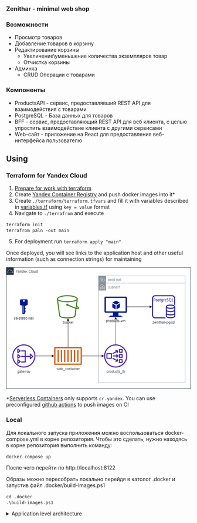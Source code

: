 ### Zenithar - minimal web shop

### Возможности

- Просмотр товаров
- Добавление товаров в корзину
- Редактирование корзины
  - Увеличение\уменьшение количества экземпляров товар
  - Отчистка корзины
- Админка
  - CRUD Операции с товарами


### Компоненты

- ProductsAPI - сервис, предоставлявший REST API для взаимодействия с товарами
- PostgreSQL - База данных для товаров
- BFF - сервис, предоставляющий REST API для веб клиента, с целью упростить взаимодействие клиента с другими сервисами
- Web-сайт - приложение на React для предоставления веб-интерфейса пользователю

## Using
### Terraform for Yandex Cloud
1. [Prepare for work with terraform](https://cloud.yandex.com/en/docs/tutorials/infrastructure-management/terraform-quickstart)
2. Create [Yandex Container Registry](https://cloud.yandex.com/en/services/container-registry) and push docker images into it*
3. Create `./terraform/terraform.tfvars` and fill it with variables described in [variables.tf](./terraform/variables.tf) using `key = value` format
4. Navigate to `./terrafrom` and execute
```
terraform init
terrafrom paln -out main
```
5. For deployment run `terraform apply "main"`

Once deployed, you will see links to the application host and other useful information (such as connection strings) for maintaining

![Zenithar Yandex Cloud Topology](.static/zenithar-yc.drawio.png)

\*[Serverless Containers](https://cloud.yandex.com/en/docs/serverless-containers/quickstart/container#create-container) only supports `cr.yandex`. You can use preconfigured [github actions](./.github/workflows/main.yml) to push images on CI

### Local
Для локального запуска приложения можно воспользоваться docker-compose.yml в корне репозитория. Чтобы это сделать, нужно находясь в корне репозитория выполнить команду:
```
docker compose up
```
После чего перейти по http://localhost:8122

Образы можно пересобрать локально перейдя в католог .docker и запустив файл .docker/build-images.ps1
```
cd .docker
.\build-images.ps1
```

<details>
  <summary>Application level architecture</summary>

### Точки расширения
 - Добавление новых страниц на web-сайт
 - Добавление новых возможностей в API сервисов
 - Интеграция API сервисов друг с другом, или внешними сервисами

## Ключевые особенности
### Точки расширения
#### BackEnd
- Во всех апи-контроллерах используются сервисы из уровня приложения. Вся логика взаимодействия лежит именно в сервисах приложения. Контролеры лишь конвертируют модели веб запросов к доменным моделям и обратно. Это позволит в будущем легко изменять веб-апи (версионировать, меня модели и т. п.). При этом классы, реализующие логику приложения, будут оставаться не именными
- Для доступа к данным используется паттерн Репозиторий. Благодаря ему, легко отделить уровень хранения данных, от уровня, где эти данные используются. Это позволяет менять способы хранения данных, не задевая при это логику работы приложения
- Для конфигурации приложения используется паттерн Опции. С его помощью приложение легко настроить для запуска в разных конфигурациях, что облегчает его развертывание в различных средах. Кроме этого, все настройки можно менять не пересобирая приложения, обеспечивая тем самым бОльшую гибкость
#### FrontEnd
- Адаптивная верстка. Благодаря ей можно легко добавлять новые страницы и компоненты, сразу доступные для широкой аудитории пользователей
- Управление состоянием с помощью redux. Использование redux позволяет отделить логику хранения состояния от отрисовки компонентов. Благодаря этом становиться возможным более легко добавлять новые компоненты, не зависящие друг от друга
#### Дополнительно
- Для сервисов написанны Docker-файлы. Используя их, можно собрать image сервисов. После чего, можно использовать image для развертывания приложения в любой среде поддерживающей Docker. В связке с использованием возможности конфигурированния, это открывает возможность деплоя приложения в огромное количество сред
### DI-контейнер
Для сервисов используется Microsoft.DI. Конфигурация контейнера происходит до старта приложения. Подробнее можно узнать тут или тут.
### Разделение на слои
В каждом сервисе можно выделить четыре слоя:
1. Core
2. Application
3. DataAccess
4. WebApi
#### 1. Core
В этом слое инкапсулирована доменная область для сервиса. Здесь хранятся модели содержащие в себе логику предметной области
#### 2. Application
В этом слое реализована логика для конкретных сценариев пользователя. Этот слой является связующим между слоем Core и DataAccess
#### 3. DataAccess
Этот слой реализует интерфейс для доступа к данным и их хранению. Он также инкапсулирует модели для хранения данных. Здесь происходит конвертация доменных моделей к моделям баз данных и обратно
#### 4. WebApi
Этот слой представляет собой публичный интерфейс для пользователей, в том числе и для других сервисов. Реализован в стиле REST API. Здесь преобразуется информация полученная из вне к известным доменным моделям и вызываются соответствующие запросы из уровня приложения (Application). После чего результат запроса преобразуется обратно из доменной модели к моделям WebApi, и отправляется клиенту
### Обработка ошибок
Для WebApi слоя обработка ошибок происходит в ExceptionFilter. Это гарантирует, что все ошибки, возникшие во время запросов пользователя, будут отловлены и приведены к единообразному виду. Таким образом и клиенту будет понятно почему запрос не удался, и мы не раскроем деталей внутренней реализации
В приложение присутствует легированные, благодаря которому мы узнаем, где и когда произошла ошибка. А также сможем понять более детально понять контекст ее возникновения, путем анализа логов

</details>
